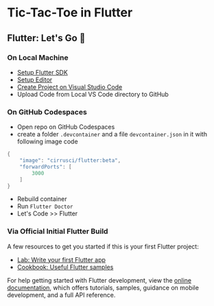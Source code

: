 # Tic-Tac-Toe in Flutter

## Flutter: Let's Go 🏁

### On Local Machine

+ [Setup Flutter SDK](https://docs.flutter.dev/get-started/install)
+ [Setup Editor](https://docs.flutter.dev/development/tools)
+ [Create Project on Visual Studio Code](https://docs.flutter.dev/development/tools/vs-code#creating-a-new-project)
+ Upload Code from Local VS Code directory to GitHub

### On GitHub Codespaces

+ Open repo on GitHub Codespaces
+ create a folder ```.devcontainer``` and a file ```devcontainer.json``` in it with following image code

```powershell
{
    "image": "cirrusci/flutter:beta",
    "forwardPorts": [
        3000
    ]
}
```

+ Rebuild container
+ Run ```Flutter Doctor```
+ Let's Code >> Flutter



### Via Official Initial Flutter Build

A few resources to get you started if this is your first Flutter project:

- [Lab: Write your first Flutter app](https://docs.flutter.dev/get-started/codelab)
- [Cookbook: Useful Flutter samples](https://docs.flutter.dev/cookbook)

For help getting started with Flutter development, view the
[online documentation](https://docs.flutter.dev/), which offers tutorials,
samples, guidance on mobile development, and a full API reference.
